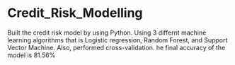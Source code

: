 # Credit_Risk_Modelling
Built the credit risk model by using Python. Using 3 differnt machine learning algorithms that is Logistic regression, Random Forest, and Support Vector Machine. Also, performed cross-validation. he final accuracy of the model is 81.56%
